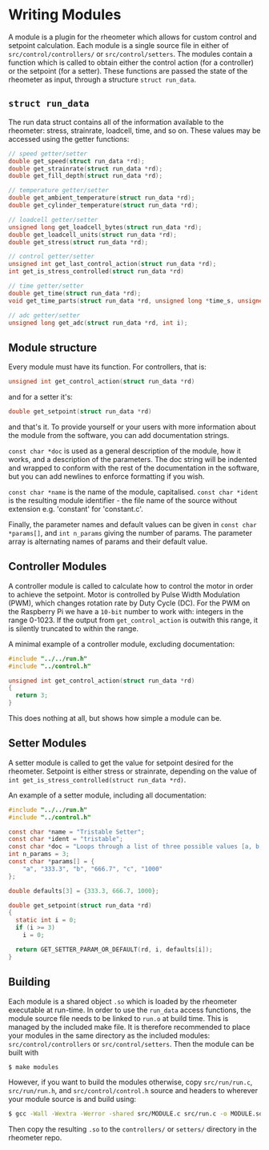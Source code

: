 # Writing Modules

A module is a plugin for the rheometer which allows for custom control and
setpoint calculation. Each module is a single source file in either of
`src/control/controllers/` or `src/control/setters`. The modules contain a
function which is called to obtain either the control action (for a controller)
or the setpoint (for a setter). These functions are passed the state of the
rheometer as input, through a structure `struct run_data`.

## `struct run_data`

The run data struct contains all of the information available to the rheometer:
stress, strainrate, loadcell, time, and so on. These values may be accessed
using the getter functions:

```c
// speed getter/setter
double get_speed(struct run_data *rd);
double get_strainrate(struct run_data *rd);
double get_fill_depth(struct run_data *rd);

// temperature getter/setter
double get_ambient_temperature(struct run_data *rd);
double get_cylinder_temperature(struct run_data *rd);

// loadcell getter/setter
unsigned long get_loadcell_bytes(struct run_data *rd);
double get_loadcell_units(struct run_data *rd);
double get_stress(struct run_data *rd);

// control getter/setter
unsigned int get_last_control_action(struct run_data *rd);
int get_is_stress_controlled(struct run_data *rd)

// time getter/setter
double get_time(struct run_data *rd);
void get_time_parts(struct run_data *rd, unsigned long *time_s, unsigned long *time_us);

// adc getter/setter
unsigned long get_adc(struct run_data *rd, int i);
```

## Module structure

Every module must have its function. For controllers, that is:

```c
unsigned int get_control_action(struct run_data *rd)
```

and for a setter it's:

```c
double get_setpoint(struct run_data *rd)
```

and that's it. To provide yourself or your users with more information about the
module from the software, you can add documentation strings. 

`const char *doc` is used as a general description of the module, how it works,
and a description of the parameters. The doc string will be indented and wrapped
to conform with the rest of the documentation in the software, but you can add
newlines to enforce formatting if you wish.

`const char *name` is the name of the module, capitalised. `const char *ident`
is the resulting module identifier - the file name of the source without
extension e.g. 'constant' for 'constant.c'.

Finally, the parameter names and default values can be given in `const char
*params[]`, and `int n_params` giving the number of params. The parameter array
is alternating names of params and their default value.

## Controller Modules

A controller module is called to calculate how to control the motor in order to
achieve the setpoint. Motor is controlled by Pulse Width Modulation (PWM), which
changes rotation rate by Duty Cycle (DC). For the PWM on the Raspberry Pi we
have a `10-bit` number to work with: integers in the range 0-1023. If the output
from `get_control_action` is outwith this range, it is silently truncated to
within the range.

A minimal example of a controller module, excluding documentation:

```c
#include "../../run.h"
#include "../control.h"

unsigned int get_control_action(struct run_data *rd)
{
  return 3;
}
```

This does nothing at all, but shows how simple a module can be.


## Setter Modules

A setter module is called to get the value for setpoint desired for the
rheometer. Setpoint is either stress or strainrate, depending on the value of
`int get_is_stress_controlled(struct run_data *rd)`.

An example of a setter module, including all documentation:

```c
#include "../../run.h"
#include "../control.h"

const char *name = "Tristable Setter";
const char *ident = "tristable";
const char *doc = "Loops through a list of three possible values [a, b, c] at 1hz.";
int n_params = 3;
const char *params[] = {
    "a", "333.3", "b", "666.7", "c", "1000"
};

double defaults[3] = {333.3, 666.7, 1000};

double get_setpoint(struct run_data *rd)
{
  static int i = 0;
  if (i >= 3)
    i = 0;

  return GET_SETTER_PARAM_OR_DEFAULT(rd, i, defaults[i]);
}
```


## Building

Each module is a shared object `.so` which is loaded by the rheometer executable
at run-time. In order to use the `run_data` access functions, the module source
file needs to be linked to `run.o` at build time. This is managed by the
included make file.  It is therefore recommended to place your modules in the
same directory as the included modules: `src/control/controllers` or
`src/control/setters`. Then the module can be built with 

```bash
$ make modules
```

However, if you want to build the modules otherwise, copy `src/run/run.c`,
`src/run/run.h`, and `src/control/control.h` source and headers to wherever your
module source is and build using:

```bash
$ gcc -Wall -Wextra -Werror -shared src/MODULE.c src/run.c -o MODULE.so
```

Then copy the resulting `.so` to the `controllers/` or `setters/` directory in
the rheometer repo.
